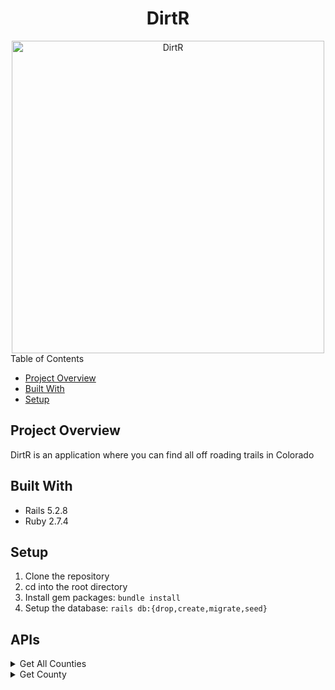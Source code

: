 <div align="center">
  <h1>DirtR</h1>
  <img width="500" alt="DirtR" src="https://media1.giphy.com/media/uBnr1pyJNN1ZhBoBKY/giphy-downsized.gif?cid=6104955es8fi8f3myha66tnb30y0wq726qni86cj41oz9b88&rid=giphy-downsized.gif&ct=g">
</div

## Table of Contents
- [Project Overview](#project-overview)
- [Built With](#built-with)
- [Setup](#setup)

## Project Overview
DirtR is an application where you can find all off roading trails in Colorado

## Built With
- Rails 5.2.8
- Ruby 2.7.4


## Setup

1. Clone the repository
2. cd into the root directory
3. Install gem packages: `bundle install`
4. Setup the database: `rails db:{drop,create,migrate,seed}`

## APIs

<details close>
<summary> Get All Counties </summary>
<br>

Request: <br>
```
GET /api/v1/counties
```

JSON Response Example:
```json
{
    "data":
  [{"id":"1", "type":"counties", "attributes":{"name":"Ouray County"}},
   {"id":"2", "type":"counties", "attributes":{"name":"Chaffee County"}},
   {"id":"3", "type":"counties", "attributes":{"name":"Teller County"}},
   {"id":"4", "type":"counties", "attributes":{"name":"Fremont County"}},
   {"id":"5", "type":"counties", "attributes":{"name":"Saguache County"}},
   {"id":"6", "type":"counties", "attributes":{"name":"Gunnison County"}},
   {"id":"7", "type":"counties", "attributes":{"name":"La Plata County"}},
   {"id":"8", "type":"counties", "attributes":{"name":"Montrose County"}},
   {"id":"9", "type":"counties", "attributes":{"name":"Gunnison County"}},
   {"id":"10", "type":"counties", "attributes":{"name":"Alamosa County"}},
   {"id":"11", "type":"counties", "attributes":{"name":"Dolores County"}},
   {"id":"12", "type":"counties", "attributes":{"name":"Montezuma County"}},
   {"id":"13", "type":"counties", "attributes":{"name":"Lake County"}},
   {"id":"14", "type":"counties", "attributes":{"name":"Delta County"}},
   {"id":"15", "type":"counties", "attributes":{"name":"Mesa County"}},
   {"id":"16", "type":"counties", "attributes":{"name":"San Migiuel County"}},
   {"id":"17", "type":"counties", "attributes":{"name":"San Juan County"}},
   {"id":"18", "type":"counties", "attributes":{"name":"Archuleta County"}},
   {"id":"19", "type":"counties", "attributes":{"name":"Rio Blanco County"}},
   {"id":"20", "type":"counties", "attributes":{"name":"Garfield County"}},
   {"id":"21", "type":"counties", "attributes":{"name":"Eagle County"}},
   {"id":"22", "type":"counties", "attributes":{"name":"Grand County"}},
   {"id":"23", "type":"counties", "attributes":{"name":"Summit County"}},
   {"id":"24", "type":"counties", "attributes":{"name":"Routt County"}},
   {"id":"25", "type":"counties", "attributes":{"name":"Clear Creek County"}},
   {"id":"26", "type":"counties", "attributes":{"name":"Larimer County"}},
   {"id":"27", "type":"counties", "attributes":{"name":"Boulder County"}}]
}
```
</details>

<details close>
<summary> Get County </summary>
<br>

Request: <br>
```
GET /api/v1/county?name="#{county}"
```

JSON Response Example:
```json
{
"data":
  {"id":"27",
   "type":"county",
   "attributes":
    {"name":"Boulder County",
     "trails":
      [{"id":163,
        "name":"Jenny Creek Trail ",
        "latitude":"39.929561",
        "longitude":"-105.624647",
        "difficulty":"black",
        "distance":"2.2",
        "description":"Jenny Creek Trail is a lesser-used trail that goes from Yankee Doodle Lake Eldora Ski area. In it motorized 2 tra
ck and in summer is an out-and-back from Rollins pass road or Jenny Creek Road with no summer access through Eldora.",
        "created_at":"2023-02-02T194023.000Z",
        "updated_at":"2023-02-02T194023.000Z",
        "start_elevation":"10,732 ft",
        "avg_duration":"02511",
        "map_image":"https//ep1.pinkbike.org/trailstaticmap/563000/563447_3_500x200.png",
        "thumbnail_image":"https//adventr.co/wp-content/uploads/2015/01/DSC03243.jpg",
        "county_id":27},
       {"id":164,
        "name":"Jenny Creek Road ",
        "latitude":"39.928003",
        "longitude":"-105.592149",
        "difficulty":"black",
        "distance":"2.6",
        "description":"Motorized road connecting Eldora to Moffat Road.",
        "created_at":"2023-02-02T19:41:32.000Z",
        "updated_at":"2023-02-02T19:41:32.000Z",
        "start_elevation":"9,353 ft",
        "avg_duration":"0:18:13",
        "map_image":"https://ep1.pinkbike.org/trailstaticmap/563000/563444_2_500x200.png",
        "thumbnail_image":"https://adventr.co/wp-content/uploads/2015/01/DSC03243.jpg",
        "county_id":27}]}}
        }
```
</details>

